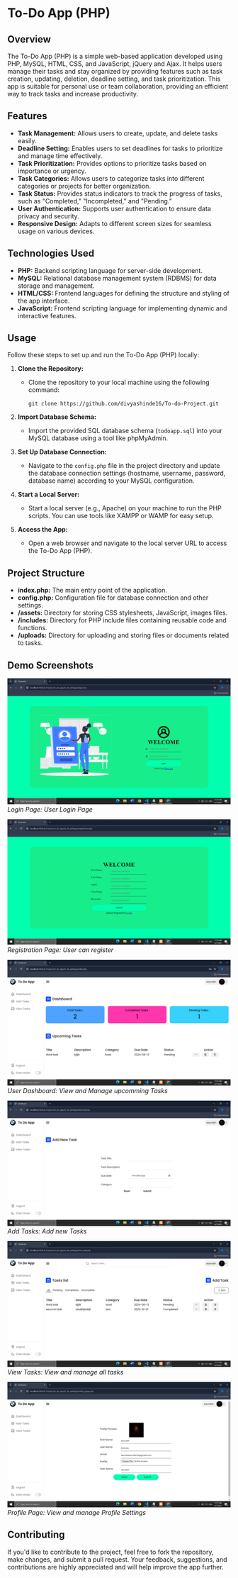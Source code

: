 # To-Do App (PHP)

## Overview

The To-Do App (PHP) is a simple web-based application developed using PHP, MySQL, HTML, CSS, and JavaScript, jQuery and Ajax. It helps users manage their tasks and stay organized by providing features such as task creation, updating, deletion, deadline setting, and task prioritization. This app is suitable for personal use or team collaboration, providing an efficient way to track tasks and increase productivity.

## Features

- **Task Management:** Allows users to create, update, and delete tasks easily.
- **Deadline Setting:** Enables users to set deadlines for tasks to prioritize and manage time effectively.
- **Task Prioritization:** Provides options to prioritize tasks based on importance or urgency.
- **Task Categories:** Allows users to categorize tasks into different categories or projects for better organization.
- **Task Status:** Provides status indicators to track the progress of tasks, such as "Completed," "Incompleted," and "Pending."
- **User Authentication:** Supports user authentication to ensure data privacy and security.
- **Responsive Design:** Adapts to different screen sizes for seamless usage on various devices.

## Technologies Used

- **PHP:** Backend scripting language for server-side development.
- **MySQL:** Relational database management system (RDBMS) for data storage and management.
- **HTML/CSS:** Frontend languages for defining the structure and styling of the app interface.
- **JavaScript:** Frontend scripting language for implementing dynamic and interactive features.

## Usage

Follow these steps to set up and run the To-Do App (PHP) locally:

1. **Clone the Repository:**
   - Clone the repository to your local machine using the following command:
     ```
     git clone https://github.com/divyashinde16/To-do-Project.git
     ```

2. **Import Database Schema:**
   - Import the provided SQL database schema (`todoapp.sql`) into your MySQL database using a tool like phpMyAdmin.

3. **Set Up Database Connection:**
   - Navigate to the `config.php` file in the project directory and update the database connection settings (hostname, username, password, database name) according to your MySQL configuration.

4. **Start a Local Server:**
   - Start a local server (e.g., Apache) on your machine to run the PHP scripts. You can use tools like XAMPP or WAMP for easy setup.

5. **Access the App:**
   - Open a web browser and navigate to the local server URL to access the To-Do App (PHP).

## Project Structure

- **index.php:** The main entry point of the application.
- **config.php:** Configuration file for database connection and other settings.
- **/assets:** Directory for storing CSS stylesheets, JavaScript, images files.
- **/includes:** Directory for PHP include files containing reusable code and functions.
- **/uploads:** Directory for uploading and storing files or documents related to tasks.

## Demo Screenshots

![Login Page](demo/login.png)
*Login Page: User Login Page*

![Registration Page](demo/registration.png)
*Registration Page: User can register*

![Dashboard](demo/dashboard.png)
*User Dashboard: View and Manage upcomming Tasks*

![add tasks](demo/add_tasks.png)
*Add Tasks: Add new Tasks*

![View Tasks](demo/view_tasks.png)
*View Tasks: View and manage all tasks*

![profile](demo/profile.png)
*Profile Page: View and manage Profile Settings*


## Contributing

If you'd like to contribute to the project, feel free to fork the repository, make changes, and submit a pull request. Your feedback, suggestions, and contributions are highly appreciated and will help improve the app further.
